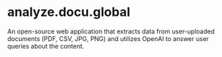 # analyze.docu.global
An open-source web application that extracts data from user-uploaded documents (PDF, CSV, JPG, PNG) and utilizes OpenAI to answer user queries about the content. 
